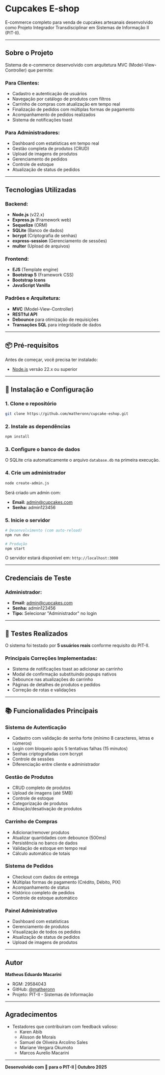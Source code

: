 # Cupcakes E-shop

E-commerce completo para venda de cupcakes artesanais desenvolvido como Projeto Integrador Transdisciplinar em Sistemas de Informação II (PIT-II).

---

## Sobre o Projeto

Sistema de e-commerce desenvolvido com arquitetura MVC (Model-View-Controller) que permite:

### Para Clientes:
- Cadastro e autenticação de usuários
- Navegação por catálogo de produtos com filtros
- Carrinho de compras com atualização em tempo real
- Finalização de pedidos com múltiplas formas de pagamento
- Acompanhamento de pedidos realizados
- Sistema de notificações toast

### Para Administradores:
- Dashboard com estatísticas em tempo real
- Gestão completa de produtos (CRUD)
- Upload de imagens de produtos
- Gerenciamento de pedidos
- Controle de estoque
- Atualização de status de pedidos

---

## Tecnologias Utilizadas

### Backend:
- **Node.js** (v22.x)
- **Express.js** (Framework web)
- **Sequelize** (ORM)
- **SQLite** (Banco de dados)
- **bcrypt** (Criptografia de senhas)
- **express-session** (Gerenciamento de sessões)
- **multer** (Upload de arquivos)

### Frontend:
- **EJS** (Template engine)
- **Bootstrap 5** (Framework CSS)
- **Bootstrap Icons**
- **JavaScript Vanilla**

### Padrões e Arquitetura:
- **MVC** (Model-View-Controller)
- **RESTful API**
- **Debounce** para otimização de requisições
- **Transações SQL** para integridade de dados

---

## 📦 Pré-requisitos

Antes de começar, você precisa ter instalado:

- [Node.js](https://nodejs.org/) versão 22.x ou superior

---

## 🔧 Instalação e Configuração

### 1. Clone o repositório
```bash
git clone https://github.com/matheronn/cupcake-eshop.git
```

### 2. Instale as dependências
```bash
npm install
```

### 3. Configure o banco de dados
O SQLite cria automaticamente o arquivo `database.db` na primeira execução.

### 4. Crie um administrador
```bash
node create-admin.js
```
Será criado um admin com:
- **Email:** admin@cupcakes.com
- **Senha:** admin123456

### 5. Inicie o servidor
```bash
# Desenvolvimento (com auto-reload)
npm run dev

# Produção
npm start
```

O servidor estará disponível em: `http://localhost:3000`

---

## Credenciais de Teste

### Administrador:
- **Email:** admin@cupcakes.com
- **Senha:** admin123456
- **Tipo:** Selecionar "Administrador" no login

---

## 🧪 Testes Realizados

O sistema foi testado por **5 usuários reais** conforme requisito do PIT-II.

### Principais Correções Implementadas:
- Sistema de notificações toast ao adicionar ao carrinho
- Modal de confirmação substituindo popups nativos
- Debounce nas atualizações do carrinho
- Páginas de detalhes de produtos e pedidos
- Correção de rotas e validações

---

## 📚 Funcionalidades Principais

### Sistema de Autenticação
- Cadastro com validação de senha forte (mínimo 8 caracteres, letras e números)
- Login com bloqueio após 5 tentativas falhas (15 minutos)
- Senhas criptografadas com bcrypt
- Controle de sessões
- Diferenciação entre cliente e administrador

### Gestão de Produtos
- CRUD completo de produtos
- Upload de imagens (até 5MB)
- Controle de estoque
- Categorização de produtos
- Ativação/desativação de produtos

### Carrinho de Compras
- Adicionar/remover produtos
- Atualizar quantidades com debounce (500ms)
- Persistência no banco de dados
- Validação de estoque em tempo real
- Cálculo automático de totais

### Sistema de Pedidos
- Checkout com dados de entrega
- Múltiplas formas de pagamento (Crédito, Débito, PIX)
- Acompanhamento de status
- Histórico completo de pedidos
- Controle de estoque automático

### Painel Administrativo
- Dashboard com estatísticas
- Gerenciamento de produtos
- Visualização de todos os pedidos
- Atualização de status de pedidos
- Upload de imagens de produtos

---

## Autor

**Matheus Eduardo Macarini**
- RGM: 29584043
- GitHub: [@matheronn](https://github.com/matheronn)
- Projeto: PIT-II - Sistemas de Informação

---

## Agradecimentos

- Testadores que contribuíram com feedback valioso:
  - Karen Abib
  - Alisson de Morais
  - Samuel de Oliveira Arcolino Sales
  - Mariane Vergara Okumoto
  - Marcos Aurelio Macarini

---

**Desenvolvido com 💜 para o PIT-II | Outubro 2025**